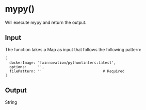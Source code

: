 # mypy()
Will execute mypy and return the output.

## Input
The function takes a Map as input that follows the following pattern:
```
[
  dockerImage: 'fxinnovation/pythonlinters:latest',
  options:     '',
  filePattern: ''                            # Required
]
```

## Output
String
